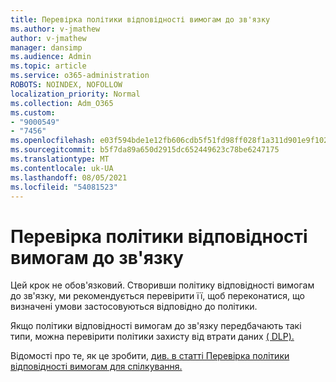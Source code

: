 ```yaml
---
title: Перевірка політики відповідності вимогам до зв'язку
ms.author: v-jmathew
author: v-jmathew
manager: dansimp
ms.audience: Admin
ms.topic: article
ms.service: o365-administration
ROBOTS: NOINDEX, NOFOLLOW
localization_priority: Normal
ms.collection: Adm_O365
ms.custom:
- "9000549"
- "7456"
ms.openlocfilehash: e03f594bde1e12fb606cdb5f51fd98ff028f1a311d901e9f10241b027231c371
ms.sourcegitcommit: b5f7da89a650d2915dc652449623c78be6247175
ms.translationtype: MT
ms.contentlocale: uk-UA
ms.lasthandoff: 08/05/2021
ms.locfileid: "54081523"
---
```

# <a name="test-your-communication-compliance-policy"></a>Перевірка політики відповідності вимогам до зв'язку

Цей крок не обов'язковий. Створивши політику відповідності вимогам до зв'язку, ми рекомендується перевірити її, щоб переконатися, що визначені умови застосовуються відповідно до політики.

Якщо політики відповідності вимогам до зв'язку передбачають такі типи, можна перевірити політики захисту від втрати даних [( DLP).](https://go.microsoft.com/fwlink/?linkid=2110890)

Відомості про те, як це зробити, [див. в статті Перевірка політики відповідності вимогам для спілкування.](https://go.microsoft.com/fwlink/?linkid=2111304)
